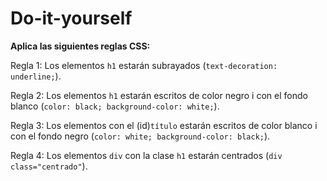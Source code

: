 # Do-it-yourself
**Aplica las siguientes reglas CSS:**

Regla 1: Los elementos ```h1``` estarán subrayados (```text-decoration: underline;```).

Regla 2: Los elementos ```h1``` estarán escritos de color negro i con el fondo blanco (```color: black; background-color: white;```).

Regla 3: Los elementos con el (id)```título``` estarán escritos de color blanco i con el fondo negro (```color: white; background-color: black;```).

Regla 4: Los elementos ```div``` con la clase ```h1``` estarán centrados (```div class="centrado"```). 
